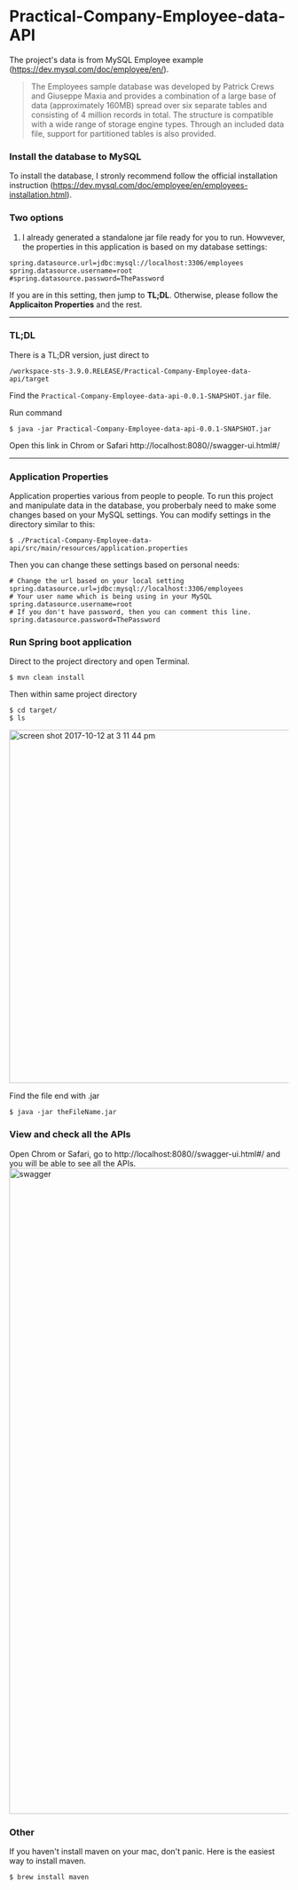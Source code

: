 # Practical-Company-Employee-data-API
The project's data is from MySQL Employee example (https://dev.mysql.com/doc/employee/en/).
>The Employees sample database was developed by Patrick Crews and Giuseppe Maxia and provides a combination of a large base of data (approximately 160MB) spread over six separate tables and consisting of 4 million records in total. The structure is compatible with a wide range of storage engine types. Through an included data file, support for partitioned tables is also provided.

### Install the database to MySQL
To install the database, I stronly recommend follow the official installation instruction (https://dev.mysql.com/doc/employee/en/employees-installation.html).

### Two options
1. I already generated a standalone jar file ready for you to run. Howvever, the properties in this application is based on my database settings:
```
spring.datasource.url=jdbc:mysql://localhost:3306/employees
spring.datasource.username=root
#spring.datasource.password=ThePassword
```
If you are in this setting, then jump to **TL;DL**. Otherwise, please follow the **Applicaiton Properties** and the rest.

---

### TL;DL
There is a TL;DR version, just direct to

`/workspace-sts-3.9.0.RELEASE/Practical-Company-Employee-data-api/target`

Find the `Practical-Company-Employee-data-api-0.0.1-SNAPSHOT.jar` file.

Run command

`$ java -jar Practical-Company-Employee-data-api-0.0.1-SNAPSHOT.jar`

Open this link in Chrom or Safari http://localhost:8080//swagger-ui.html#/

---

### Application Properties
Application properties various from people to people. To run this project and manipulate data in the database, you proberbaly need to make some changes based on your MySQL settings. You can modify settings in the directory similar to this:

`$ ./Practical-Company-Employee-data-api/src/main/resources/application.properties`

Then you can change these settings based on personal needs:

```
# Change the url based on your local setting
spring.datasource.url=jdbc:mysql://localhost:3306/employees
# Your user name which is being using in your MySQL
spring.datasource.username=root
# If you don't have password, then you can comment this line.
spring.datasource.password=ThePassword
```

### Run Spring boot application
Direct to the project directory and open Terminal.

`$ mvn clean install`

Then within same project directory
```
$ cd target/
$ ls
```
<img width="637" alt="screen shot 2017-10-12 at 3 11 44 pm" src="https://user-images.githubusercontent.com/22902303/31514599-20c1f4ee-af60-11e7-91e5-d46a91cefcc5.png">

Find the file end with .jar

`$ java -jar theFileName.jar`

### View and check all the APIs
Open Chrom or Safari, go to http://localhost:8080//swagger-ui.html#/ and you will be able to see all the APIs.
<img width="1164" alt="swagger" src="https://user-images.githubusercontent.com/22902303/31514047-645ef46a-af5e-11e7-9a40-ca1d98322488.png">


### Other
If you haven't install maven on your mac, don't panic. Here is the easiest way to install maven.

`$ brew install maven`
